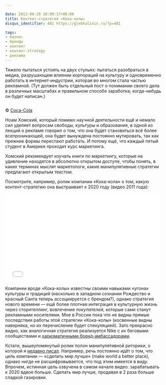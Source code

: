 ```yaml
---

date: 2013-08-28 10:09:17+00:00
title: Контент-стратегия «Кока-колы»
disqus_identifier: 481 https://glebkalinin.ru/?p=481

tags:
- бизнес
- бренды
- контент
- контент-strategy
- реклама
---
```


Тяжело пытаться устоять на двух стульях: пытаться разобраться в медиа, разрушающем влиянии корпораций на культуру и одновременно работать в интернет-индустрии, которая во многом стала частью рекламной. (Тут должен быть отдельный пост о понимании своего дела в различных масштабах и правильном способе заработка; когда-нибудь он будет написан.)


<div class="image">
<img src="//www.glebkalinin.ru/wp-content/uploads/2013/08/download-500x280.jpeg" alt="">
</div>

<p class="legend legend--center">© <a href="http://www.coca-colacompany.com/coca-cola-unbottled/share-a-coke-employees-hit-the-streets-of-london">Coca-Cola </a></p>



Ноам Хомский, который помимо научной деятельности ещё и немало сил уделяет вопросам свободы, культуры и образования, в одной из лекций о рекламе говорил о том, что она будет становиться всё более всепроникающей, она будет вынуждена постоянно мутировать, так как прежние формы перестают работать. И потому ещё, что каждый пятый студент в Америке проходит курс маркетинга. 

Хомский рекомендует изучать книги по маркетингу, которые на удивление находятся в абсолютно открытом доступе, чтобы понять, в каких терминах мыслят маркетологи, какие манипулятивные стратегии предлагают открытым текстом.

Посмотрите, например, ролик компании «Кока-кола» о том, какую контент-стратегию она выстраивает к 2020 году (видео 2011 года):

<iframe width="500" height="281" src="//www.youtube-nocookie.com/embed/LerdMmWjU_E?rel=0" frameborder="0" allowfullscreen=""></iframe>

Компании вроде «Кока-колы» известны своими навыками «угона» культуры и традиций (насколько в западном сознании Рождество и красный Санта теперь ассоциируется с брендом?), однако стратегия нового времени — ещё более плотная интеграция в культурную жизнь через сторителлинг, вовлечение _покупателей_, которые сами станут рекламными носителями. Мне в России пока что не видны прямые последствия работы этой стратегии «Кока-колы» (косвенные видны наверняка, но их перечисление будет спекуляцией). Зато прекрасно видно, как аналогичная стратегия реализуется Nike с их беговыми сообществами и [харизматичными бренд-амбассадорами](https://www.facebook.com/boyarskaya).

Кстати, вышеупомянутый ролик полон манипулятивной риторики, о которой я [недавно писал](https://glebkalinin.ru/rhetoric/). Например, речь постоянно идёт о том, что цель компании — «сделать мир лучше» (make world a better place), однако нигде не расшифровывается, что под этим имеется в виду. Впрочем, истинная цель озвучена в самом начале видео: зарабатывать к 2020 вдвое больше. Сделать мир лучше, продавая в 2 раза больше сладкой газировки.
